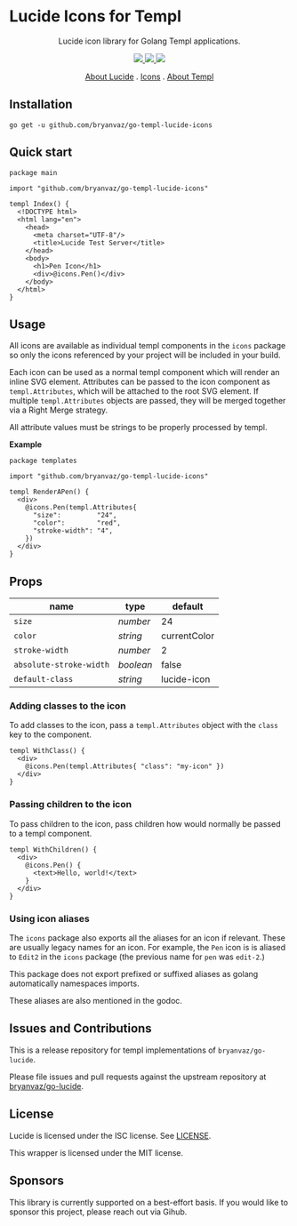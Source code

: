 
# Lucide Icons for Templ

<div align="center">

Lucide icon library for Golang Templ applications.

<p align="center">
  <a href="https://pkg.go.dev/github.com/bryanvaz/go-templ-lucide-icons">
    <img src="https://img.shields.io/badge/%F0%9F%93%9A%20godoc-pkg-00ACD7.svg?color=00ACD7">
  </a>
  <a href="https://goreportcard.com/report/github.com/bryanvaz/go-templ-lucide-icons">
    <img src="https://goreportcard.com/badge/github.com/bryanvaz/go-templ-lucide-icons">
  </a>
  <a href="https://github.com/bryanvaz/go-templ-lucide-icons/actions/workflows/test.yml">
    <img src="https://github.com/bryanvaz/go-templ-lucide-icons/actions/workflows/test.yml/badge.svg?branch=main">
  </a>
</p>

[About Lucide](https://lucide.dev/guide/)
.
[Icons](https://lucide.dev/icons/)
.
[About Templ](https://templ.guide/)

</div>

## Installation

```
go get -u github.com/bryanvaz/go-templ-lucide-icons
```

## Quick start

```templ
package main

import "github.com/bryanvaz/go-templ-lucide-icons"

templ Index() {
  <!DOCTYPE html>
  <html lang="en">
    <head>
      <meta charset="UTF-8"/>
      <title>Lucide Test Server</title>
    </head>
    <body>
      <h1>Pen Icon</h1>
      <div>@icons.Pen()</div>
    </body>
  </html>
}
```

## Usage

All icons are available as individual templ components in the `icons` package
so only the icons referenced by your project will be included in your build. 

Each icon can be used as a normal templ component which will render an inline
SVG element. Attributes can be passed to the icon component as `templ.Attributes`, which 
will be attached to the root SVG element. If multiple `templ.Attributes` objects are
passed, they will be merged together via a Right Merge strategy.

All attribute values must be strings to be properly processed by templ.

**Example**

```templ
package templates

import "github.com/bryanvaz/go-templ-lucide-icons"

templ RenderAPen() {
  <div>
    @icons.Pen(templ.Attributes{
      "size":         "24",
      "color":        "red",
      "stroke-width": "4",
    })
  </div>
}
```

## Props

|  name                   |   type    |  default     |
| ----------------------- | --------- | ------------ |
| `size`                  | *number*  | 24           |
| `color`                 | *string*  | currentColor |
| `stroke-width`          | *number*  | 2            |
| `absolute-stroke-width` | *boolean* | false        |
| `default-class`         | *string*  | lucide-icon  |

### Adding classes to the icon

To add classes to the icon, pass a `templ.Attributes` object with the `class` key
to the component.

```templ
templ WithClass() {
  <div>
    @icons.Pen(templ.Attributes{ "class": "my-icon" })
  </div>
}
```

### Passing children to the icon

To pass children to the icon, pass children how would normally be passed to a
templ component.

```templ
templ WithChildren() {
  <div>
    @icons.Pen() {
      <text>Hello, world!</text>
    }
  </div>
}
```

### Using icon aliases

The `icons` package also exports all the aliases for an icon if relevant.
These are usually legacy names for an icon. For example, the `Pen` icon is
is aliased to `Edit2` in the `icons` package (the previous name for `pen` was
`edit-2`.)

This package does not export prefixed or suffixed aliases as golang automatically
namespaces imports.

These aliases are also mentioned in the godoc.

## Issues and Contributions

This is a release repository for templ implementations of `bryanvaz/go-lucide`.

Please file issues and pull requests against the upstream repository at 
[bryanvaz/go-lucide](https://github.com/bryanvaz/go-lucide).

## License

Lucide is licensed under the ISC license. See [LICENSE](https://lucide.dev/license).

This wrapper is licensed under the MIT license.

## Sponsors

This library is currently supported on a best-effort basis. 
If you would like to sponsor this project, please reach out via Gihub.

